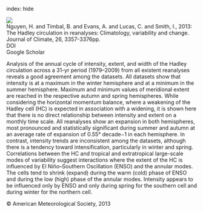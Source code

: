 index: hide

<div class="Citation">
    <div class="Citation-thumb CitationThumb-linked"  data-href="https://doi.org/10.1175/jcli-d-12-00224.1">
      <img src="https://static.claimspace.cloud/climate-study-static/refs/thumbs/10/Nguyen_et_al_2013-thumb.png" />
    </div>

  <div class="Citation-body">
    <div class="Citation-text">Nguyen, H. and Timbal, B. and Evans, A. and Lucas, C.  and Smith, I., 2013: The Hadley circulation in reanalyses: Climatology, variability and change. <span class="Article-journal">Journal of Climate, </span><span class="Article-volume">26, </span>3357-3376pp.</div>
    <div class="Citation-links">
      <div class="CitationLink" data-href="https://doi.org/10.1175/jcli-d-12-00224.1">
        <div class="CitationLink-icon CitationLink-Doi"></div>
        <div class="CitationLink-text">DOI</div>
      </div>
      <div class="CitationLink" data-href="https://scholar.google.com/scholar?q=10.1175/jcli-d-12-00224.1">
        <div class="CitationLink-icon CitationLink-Scholar"></div>
        <div class="CitationLink-text">Google Scholar</div>
      </div>
    </div>
  </div>
</div>

Analysis of the annual cycle of intensity, extent, and width of the Hadley circulation across a 31-yr period (1979–2009) from all existent reanalyses reveals a good agreement among the datasets. All datasets show that intensity is at a maximum in the winter hemisphere and at a minimum in the summer hemisphere. Maximum and minimum values of meridional extent are reached in the respective autumn and spring hemispheres. While considering the horizontal momentum balance, where a weakening of the Hadley cell (HC) is expected in association with a widening, it is shown here that there is no direct relationship between intensity and extent on a monthly time scale. All reanalyses show an expansion in both hemispheres, most pronounced and statistically significant during summer and autumn at an average rate of expansion of 0.55° decade−1 in each hemisphere. In contrast, intensity trends are inconsistent among the datasets, although there is a tendency toward intensification, particularly in winter and spring. Correlations between the HC and tropical and extratropical large-scale modes of variability suggest interactions where the extent of the HC is influenced by El Niño–Southern Oscillation (ENSO) and the annular modes. The cells tend to shrink (expand) during the warm (cold) phase of ENSO and during the low (high) phase of the annular modes. Intensity appears to be influenced only by ENSO and only during spring for the southern cell and during winter for the northern cell.

<div class="Citation-copy">
&copy; American Meteorological Society, 2013
</div>